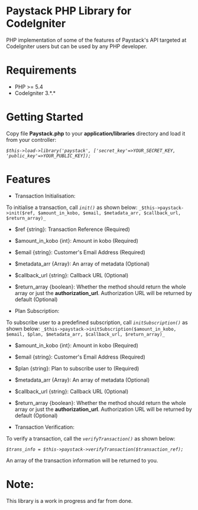 # Paystack PHP Library for CodeIgniter
PHP implementation of some of the features of Paystack's API targeted at CodeIgniter users but can be used by any PHP developer.


# Requirements
- PHP >= 5.4
- CodeIgniter 3.\*.\*


# Getting Started
Copy file **Paystack.php** to your **application/libraries** directory and load it from your controller:

_`$this->load->library('paystack', ['secret_key'=>YOUR_SECRET_KEY, 'public_key'=>YOUR_PUBLIC_KEY]);`_

# Features
- Transaction Initialisation:

 To initialise a transaction, call _`init()`_ as shown below:
`_$this->paystack->init($ref, $amount_in_kobo, $email, $metadata_arr, $callback_url, $return_array)_`
  - $ref {string}: Transaction Reference (Required)
  - $amount_in_kobo {int}: Amount in kobo (Required)
  - $email {string}: Customer's Email Address (Required)
  - $metadata_arr {Array}: An array of metadata (Optional)
  - $callback_url {string}: Callback URL (Optional)
  - $return_array {boolean}: Whether the method should return the whole array or just the **authorization_url**. Authorization URL will be returned by default (Optional)
  


- Plan Subscription:

 To subscribe user to a predefined subscription, call _`initSubscription()`_ as shown below:
`_$this->paystack->initSubscription($amount_in_kobo, $email, $plan, $metadata_arr, $callback_url, $return_array)_`
  - $amount_in_kobo {int}: Amount in kobo (Required)
  - $email {string}: Customer's Email Address (Required)
  - $plan {string}: Plan to subscribe user to (Required)
  - $metadata_arr {Array}: An array of metadata (Optional)
  - $callback_url {string}: Callback URL (Optional)
  - $return_array {boolean}: Whether the method should return the whole array or just the **authorization_url**. Authorization URL will be returned by default (Optional)


- Transaction Verification:

 To verify a transaction, call the _`verifyTransaction()`_ as shown below:
 
 _`$trans_info = $this->paystack->verifyTransaction($transaction_ref);`_

 An array of the transaction information will be returned to you.
 
 
# Note:
This library is a work in progress and far from done.
